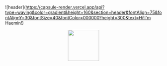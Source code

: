 ![header](https://capsule-render.vercel.app/api?type=waving&color=gradient&height=160&section=header&fontAlign=75&fontAlignY=30&fontSize=40&fontColor=000000?height=300&text=Hi!I'm Haemin!)

<body>
  <div align="center">
    <img width=100 src = "https://user-images.githubusercontent.com/121204952/221412355-601d580f-056f-45cc-ba5d-e765485f3202.gif">
  </div>
</body>
